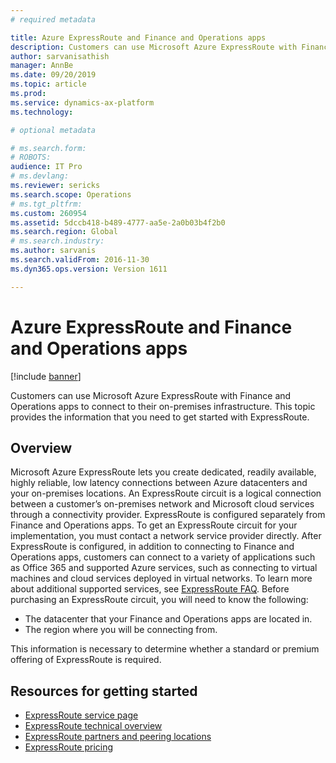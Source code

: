 ```yaml
---
# required metadata

title: Azure ExpressRoute and Finance and Operations apps
description: Customers can use Microsoft Azure ExpressRoute with Finance and Operations apps to connect to their on-premises infrastructure. This topic provides the information that you need to get started with ExpressRoute.
author: sarvanisathish
manager: AnnBe
ms.date: 09/20/2019
ms.topic: article
ms.prod: 
ms.service: dynamics-ax-platform
ms.technology: 

# optional metadata

# ms.search.form: 
# ROBOTS: 
audience: IT Pro
# ms.devlang: 
ms.reviewer: sericks
ms.search.scope: Operations
# ms.tgt_pltfrm: 
ms.custom: 260954
ms.assetid: 5dccb418-b489-4777-aa5e-2a0b03b4f2b0
ms.search.region: Global
# ms.search.industry: 
ms.author: sarvanis
ms.search.validFrom: 2016-11-30
ms.dyn365.ops.version: Version 1611

---
```


# Azure ExpressRoute and Finance and Operations apps

[!include [banner](../includes/banner.md)]

Customers can use Microsoft Azure ExpressRoute with Finance and Operations apps to connect to their on-premises infrastructure. This topic provides the information that you need to get started with ExpressRoute.

Overview
--------

Microsoft Azure ExpressRoute lets you create dedicated, readily available, highly reliable, low latency connections between Azure datacenters and your on-premises locations. An ExpressRoute circuit is a logical connection between a customer’s on-premises network and Microsoft cloud services through a connectivity provider. ExpressRoute is configured separately from Finance and Operations apps. To get an ExpressRoute circuit for your implementation, you must contact a network service provider directly. After ExpressRoute is configured, in addition to connecting to Finance and Operations apps, customers can connect to a variety of applications such as Office 365 and supported Azure services, such as connecting to virtual machines and cloud services deployed in virtual networks. To learn more about additional supported services, see [ExpressRoute FAQ](/azure/expressroute/expressroute-faqs). Before purchasing an ExpressRoute circuit, you will need to know the following:

-   The datacenter that your Finance and Operations apps are located in.
-   The region where you will be connecting from.

This information is necessary to determine whether a standard or premium offering of ExpressRoute is required.

## Resources for getting started
-   [ExpressRoute service page](https://azure.microsoft.com/services/expressroute/)
-   [ExpressRoute technical overview](https://azure.microsoft.com/documentation/articles/expressroute-introduction/)
-   [ExpressRoute partners and peering locations](https://azure.microsoft.com/documentation/articles/expressroute-locations/)
-   [ExpressRoute pricing](https://azure.microsoft.com/pricing/details/expressroute/)




